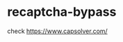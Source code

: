 # recaptcha-bypass
check https://www.capsolver.com/ 



















                                                                                    
